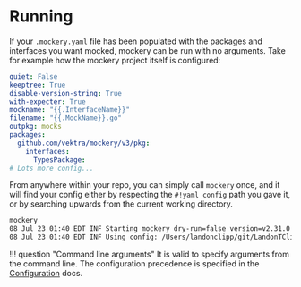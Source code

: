 Running
========

If your `.mockery.yaml` file has been populated with the packages and interfaces you want mocked, mockery can be run with no arguments. Take for example how the mockery project itself is configured:

```yaml
quiet: False
keeptree: True
disable-version-string: True
with-expecter: True
mockname: "{{.InterfaceName}}"
filename: "{{.MockName}}.go"
outpkg: mocks
packages:
  github.com/vektra/mockery/v3/pkg:
    interfaces:
      TypesPackage:
# Lots more config...
```

From anywhere within your repo, you can simply call `mockery` once, and it will find your config either by respecting the `#!yaml config` path you gave it, or by searching upwards from the current working directory.

```bash
mockery
08 Jul 23 01:40 EDT INF Starting mockery dry-run=false version=v2.31.0
08 Jul 23 01:40 EDT INF Using config: /Users/landonclipp/git/LandonTClipp/mockery/.mockery.yaml dry-run=false version=v2.31.0
```

!!! question "Command line arguments"
    It is valid to specify arguments from the command line. The configuration precedence is specified in the [Configuration](configuration.md#merging-precedence) docs.
